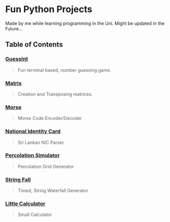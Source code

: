 # Fun Python Projects

Made by me while learning programming in the Uni. Might be updated in the Future...

## Table of Contents

### [GuessInt](/GuessInt/)

> Fun terminal based, number guessing game.

### [Matrix](/Matrix/)

> Creation and Transposing matrices.

### [Morse](/Morse/)

> Morse Code Encoder/Decoder

### [National Identity Card](/National%20Identity%20Card/)

> Sri Lankan NIC Parser

### [Percolation Simulator](/Percolation%20Simulator/)

> Percolation Grid Generator

### [String Fall](/String%20Fall/)

> Timed, String Waterfall Generator

### [Little Calculator](/Little%20Calculator/)

> Small Calculator
